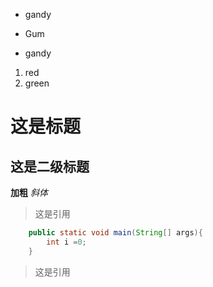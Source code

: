* gandy  
- Gum
+ gandy


1. red
2. green

# 这是标题
## 这是二级标题
**加粗**
*斜体*
> 这是引用

```java
    public static void main(String[] args){
        int i =0;
    }
```
> 这是引用